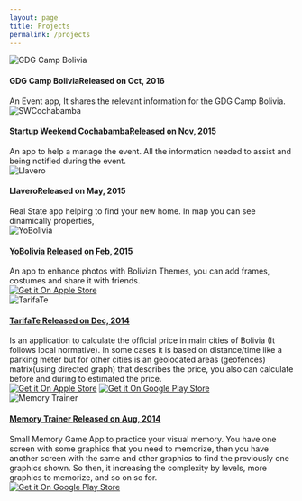 ```yaml
---
layout: page
title: Projects
permalink: /projects
---
```

<div class="box-app">
	<img src="/assets/apps/gdgcampbolivia.png" alt="GDG Camp Bolivia" class="img-app"/>
	<h4 class="title-app">GDG Camp Bolivia<span class="year-app">Released on Oct, 2016</span></h4>
	<div class="desc-app">
		An Event app, It shares the relevant information for the GDG Camp Bolivia.
	</div>
</div>

<div class="box-app">
	<img src="/assets/apps/swcochabamba.jpg" alt="SWCochabamba" class="img-app"/>
	<h4 class="title-app">Startup Weekend Cochabamba<span class="year-app">Released on Nov, 2015</span></h4>
	<div class="desc-app">
		An app to help a manage the event. All the information needed to assist and being notified during the event.
	</div>
</div>

<div class="box-app">
	<img src="/assets/apps/llavero.png" alt="Llavero" class="img-app"/>
	<h4 class="title-app">Llavero<span class="year-app">Released on May, 2015</span></h4>
	<div class="desc-app">
		Real State app helping to find your new home. In map you can see dinamically properties, 
	</div>
</div>

<div class="box-app">
	<img src="/assets/apps/yobolivia.png" alt="YoBolivia" class="img-app"/>
	<a href="https://www.amazon.com/%C3%81lvaro-Orellana-YoBolivia/dp/B00TR6QUZ2"  target="_blank"><h4 class="title-app">YoBolivia <span class="year-app">Released on Feb, 2015</span> </h4></a>	
	<div class="desc-app">
		An app to enhance photos with Bolivian Themes, you can add frames, costumes and share it with friends.
	</div>
	<div class="icons-app">
		<a href="https://www.amazon.com/%C3%81lvaro-Orellana-YoBolivia/dp/B00TR6QUZ2" target="_blank"><img src="/assets/amazon.png" alt="Get it On Apple Store" class="icon-app2"/></a>
	</div>	
</div>

<div class="box-app">
	<img src="/assets/apps/tarifate.png" alt="TarifaTe" class="img-app"/>
	<a href="https://play.google.com/store/apps/details?id=com.tivesoft.tarifate" target="_blank"><h4 class="title-app">TarifaTe <span class="year-app">Released on Dec, 2014</span> </h4></a>
	<div class="desc-app">
		Is an application to calculate the official price in main cities of Bolivia (It follows local normative).
		In some cases it is based on distance/time like a parking meter but for other cities is an geolocated areas (geofences)
		matrix(using directed graph) that describes the price, you also can calculate before and during to estimated the price.
	</div>
	<div class="icons-app">
		<a href="https://apps.apple.com/bo/app/tarifate/id932188642" target="_blank"><img src="/assets/apple.png" alt="Get it On Apple Store" class="icon-app"/></a>
		<a href="https://play.google.com/store/apps/details?id=com.tivesoft.tarifate" target="_blank"><img src="/assets/googleplay.png" alt="Get it On Google Play Store" class="icon-app"/></a>
	</div>	
</div>

<div class="box-app">
	<img src="/assets/apps/memorytrainer.png" alt="Memory Trainer" class="img-app"/>
	<a href="https://play.google.com/store/apps/details?id=com.tivesoft.memorytrainer" target="_blank"><h4 class="title-app">Memory Trainer <span class="year-app">Released on Aug, 2014</span> </h4></a>
	<div class="desc-app">
		Small Memory Game App to practice your visual memory.
		You have one screen with some graphics that you need to memorize,
		then you have another screen with the same and other graphics to find the previously one graphics shown. 
		So then, it increasing the complexity by levels, more graphics to memorize, and so on so for.
	</div>
	<div class="icons-app">
		<a href="https://play.google.com/store/apps/details?id=com.tivesoft.memorytrainer" target="_blank"><img src="/assets/googleplay.png" alt="Get it On Google Play Store" class="icon-app"/></a>
	</div>
</div>








